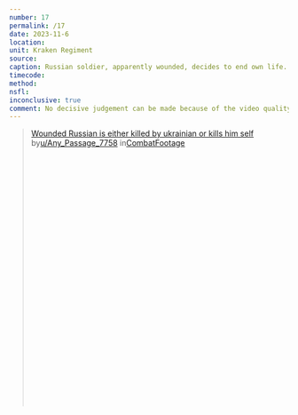 ```yaml
---
number: 17
permalink: /17
date: 2023-11-6
location:
unit: Kraken Regiment
source: 
caption: Russian soldier, apparently wounded, decides to end own life. Poor quality so means undetermined
timecode:
method: 
nsfl:
inconclusive: true
comment: No decisive judgement can be made because of the video quality. Can very well be someone else's bullet.
---
```

<blockquote class="reddit-embed-bq" style="height:500px" data-embed-height="508"><a href="https://www.reddit.com/r/CombatFootage/comments/17oppkk/wounded_russian_is_either_killed_by_ukrainian_or/">Wounded Russian is either killed by ukrainian or kills him self </a><br> by<a href="https://www.reddit.com/user/Any_Passage_7758/">u/Any_Passage_7758</a> in<a href="https://www.reddit.com/r/CombatFootage/">CombatFootage</a></blockquote><script async="" src="https://embed.reddit.com/widgets.js" charset="UTF-8"></script>